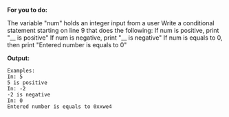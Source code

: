 **For you to do:**

The variable "num" holds an integer input from a user
Write a conditional statement starting on line 9 that does the following:
If num is positive, print "__ is positive"
If num is negative, print "__ is negative"
If num is equals to 0, then print "Entered number is equals to 0"

**Output:**

```
Examples:
In: 5
5 is positive
In: -2
-2 is negative
In: 0
Entered number is equals to 0xxwe4
```